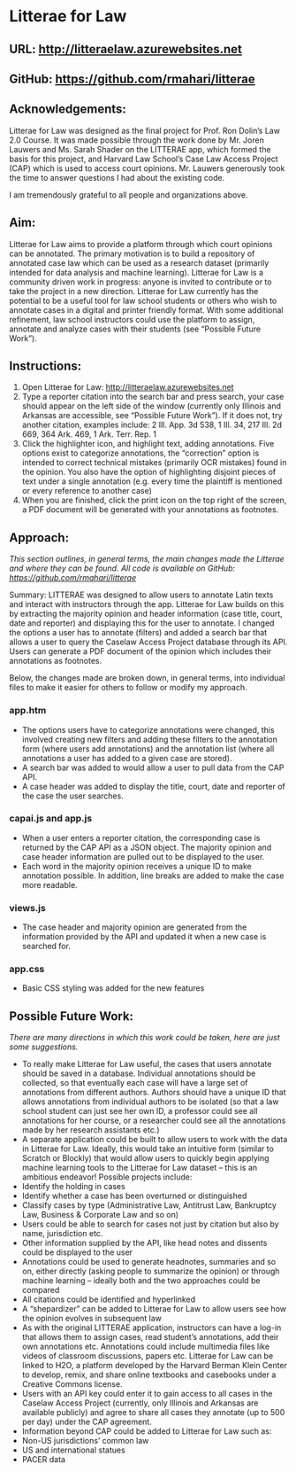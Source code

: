 # **Litterae for Law**

## URL: http://litteraelaw.azurewebsites.net
## GitHub: https://github.com/rmahari/litterae 

## **Acknowledgements:**

Litterae for Law was designed as the final project for Prof. Ron Dolin’s Law 2.0 Course. It was made possible through the work done by Mr. Joren Lauwers and Ms. Sarah Shader on the LITTERAE app, which formed the basis for this project, and Harvard Law School’s Case Law Access Project (CAP) which is used to access court opinions. Mr. Lauwers generously took the time to answer questions I had about the existing code. 

I am tremendously grateful to all people and organizations above.

## **Aim:**

Litterae for Law aims to provide a platform through which court opinions can be annotated. The primary motivation is to build a repository of annotated case law which can be used as a research dataset (primarily intended for data analysis and machine learning). Litterae for Law is a community driven work in progress: anyone is invited to contribute or to take the project in a new direction. Litterae for Law currently has the potential to be a useful tool for law school students or others who wish to annotate cases in a digital and printer friendly format. With some additional refinement, law school instructors could use the platform to assign, annotate and analyze cases with their students (see “Possible Future Work”).


## **Instructions:**

1.	Open Litterae for Law: http://litteraelaw.azurewebsites.net
2.	Type a reporter citation into the search bar and press search, your case should appear on the left side of the window (currently only Illinois and Arkansas are accessible, see “Possible Future Work”). If it does not, try another citation, examples include: 2 Ill. App. 3d 538, 1 Ill. 34, 217 Ill. 2d 669, 364 Ark. 469, 1 Ark. Terr. Rep. 1
3.	Click the highlighter icon, and highlight text, adding annotations. Five options exist to categorize annotations, the “correction” option is intended to correct technical mistakes (primarily OCR mistakes) found in the opinion. You also have the option of highlighting disjoint pieces of text under a single annotation (e.g. every time the plaintiff is mentioned or every reference to another case) 
4.	When you are finished, click the print icon on the top right of the screen, a PDF document will be generated with your annotations as footnotes. 

## **Approach:**

*This section outlines, in general terms, the main changes made the Litterae and where they can be found. All code is available on GitHub: https://github.com/rmahari/litterae*

Summary: LITTERAE was designed to allow users to annotate Latin texts and interact with instructors through the app. Litterae for Law builds on this by extracting the majority opinion and header information (case title, court, date and reporter) and displaying this for the user to annotate. I changed the options a user has to annotate (filters) and added a search bar that allows a user to query the Caselaw Access Project database through its API. Users can generate a PDF document of the opinion which includes their annotations as footnotes.

Below, the changes made are broken down, in general terms, into individual files to make it easier for others to follow or modify my approach.

### app.htm 
*	The options users have to categorize annotations were changed, this involved creating new filters and adding these filters to the annotation form (where users add annotations) and the annotation list (where all annotations a user has added to a given case are stored).
*	A search bar was added to would allow a user to pull data from the CAP API.
*	A case header was added to display the title, court, date and reporter of the case the user searches.

### capai.js and app.js
*	When a user enters a reporter citation, the corresponding case is returned by the CAP API as a JSON object. The majority opinion and case header information are pulled out to be displayed to the user.
*	Each word in the majority opinion receives a unique ID to make annotation possible. In addition, line breaks are added to make the case more readable.

### views.js 
*	The case header and majority opinion are generated from the information provided by the API and updated it when a new case is searched for.

### app.css
*	Basic CSS styling was added for the new features


## **Possible Future Work:**

*There are many directions in which this work could be taken, here are just some suggestions.* 

*	To really make Litterae for Law useful, the cases that users annotate should be saved in a database. Individual annotations should be collected, so that eventually each case will have a large set of annotations from different authors. Authors should have a unique ID that allows annotations from individual authors to be isolated (so that a law school student can just see her own ID, a professor could see all annotations for her course, or a researcher could see all the annotations made by her research assistants etc.)
*	A separate application could be built to allow users to work with the data in Litterae for Law. Ideally, this would take an intuitive form (similar to Scratch or Blockly) that would allow users to quickly begin applying machine learning tools to the Litterae for Law dataset – this is an ambitious endeavor! Possible projects include:
  * Identify the holding in cases
  * Identify whether a case has been overturned or distinguished
  * Classify cases by type (Administrative Law, Antitrust Law, Bankruptcy Law, Business & Corporate Law and so on)
*	Users could be able to search for cases not just by citation but also by name, jurisdiction etc.
*	Other information supplied by the API, like head notes and dissents could be displayed to the user
*	Annotations could be used to generate headnotes, summaries and so on, either directly (asking people to summarize the opinion) or through machine learning – ideally both and the two approaches could be compared
*	All citations could be identified and hyperlinked
*	A “shepardizer” can be added to Litterae for Law to allow users see how the opinion evolves in subsequent law
*	As with the original LITTERAE application, instructors can have a log-in that allows them to assign cases, read student’s annotations, add their own annotations etc. Annotations could include multimedia files like videos of classroom discussions, papers etc. Litterae for Law can be linked to H2O, a platform developed by the Harvard Berman Klein Center to develop, remix, and share online textbooks and casebooks under a Creative Commons license.
*	Users with an API key could enter it to gain access to all cases in the Caselaw Access Project (currently, only Illinois and Arkansas are available publicly) and agree to share all cases they annotate (up to 500 per day) under the CAP agreement.
*	Information beyond CAP could be added to Litterae for Law such as:
  *	Non-US jurisdictions’ common law
  *	US and international statues
  *	PACER data


	

